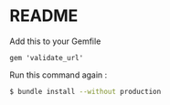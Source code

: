 # README

 Add this to your Gemfile
 
```
gem 'validate_url' 
```

Run this command again :

```bash
$ bundle install --without production
```

